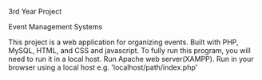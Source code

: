 3rd Year Project

Event Management Systems

This project is a web application for organizing events. Built with PHP, MySQL, HTML, and CSS and javascript. 
To fully run this program, you will need to run it in a local host. 
Run Apache web server(XAMPP).
Run in your browser using a local host e.g. 'localhost/path/index.php' 
